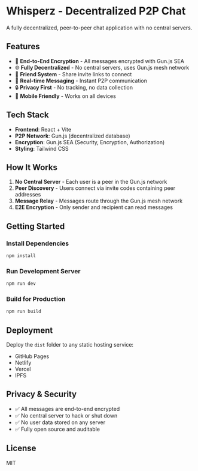# Whisperz - Decentralized P2P Chat

A fully decentralized, peer-to-peer chat application with no central servers.

## Features

- 🔐 **End-to-End Encryption** - All messages encrypted with Gun.js SEA
- 🌐 **Fully Decentralized** - No central servers, uses Gun.js mesh network
- 👥 **Friend System** - Share invite links to connect
- 💬 **Real-time Messaging** - Instant P2P communication
- 🔒 **Privacy First** - No tracking, no data collection
- 📱 **Mobile Friendly** - Works on all devices

## Tech Stack

- **Frontend**: React + Vite
- **P2P Network**: Gun.js (decentralized database)
- **Encryption**: Gun.js SEA (Security, Encryption, Authorization)
- **Styling**: Tailwind CSS

## How It Works

1. **No Central Server** - Each user is a peer in the Gun.js network
2. **Peer Discovery** - Users connect via invite codes containing peer addresses
3. **Message Relay** - Messages route through the Gun.js mesh network
4. **E2E Encryption** - Only sender and recipient can read messages

## Getting Started

### Install Dependencies
```bash
npm install
```

### Run Development Server
```bash
npm run dev
```

### Build for Production
```bash
npm run build
```

## Deployment

Deploy the `dist` folder to any static hosting service:
- GitHub Pages
- Netlify
- Vercel
- IPFS

## Privacy & Security

- ✅ All messages are end-to-end encrypted
- ✅ No central server to hack or shut down
- ✅ No user data stored on any server
- ✅ Fully open source and auditable

## License

MIT